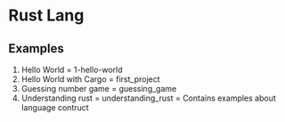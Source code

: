 # Rust Lang

## Examples
1. Hello World = 1-hello-world
2. Hello World with Cargo = first_project
3. Guessing number game = guessing_game
4. Understanding rust = understanding_rust = Contains examples about language contruct